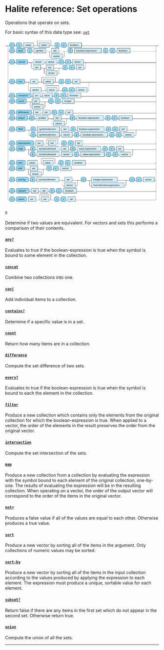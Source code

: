<!---
  This markdown file was generated. Do not edit.
  -->

# Halite reference: Set operations

Operations that operate on sets.

For basic syntax of this data type see: [`set`](halite-basic-syntax-reference.md#set)

!["set-op"](./halite-bnf-diagrams/set-op.svg)

#### [`=`](halite-full-reference.md#_E)

Determine if two values are equivalent. For vectors and sets this performs a comparison of their contents.

#### [`any?`](halite-full-reference.md#any_Q)

Evaluates to true if the boolean-expression is true when the symbol is bound to some element in the collection.

#### [`concat`](halite-full-reference.md#concat)

Combine two collections into one.

#### [`conj`](halite-full-reference.md#conj)

Add individual items to a collection.

#### [`contains?`](halite-full-reference.md#contains_Q)

Determine if a specific value is in a set.

#### [`count`](halite-full-reference.md#count)

Return how many items are in a collection.

#### [`difference`](halite-full-reference.md#difference)

Compute the set difference of two sets.

#### [`every?`](halite-full-reference.md#every_Q)

Evaluates to true if the boolean-expression is true when the symbol is bound to each the element in the collection.

#### [`filter`](halite-full-reference.md#filter)

Produce a new collection which contains only the elements from the original collection for which the boolean-expression is true. When applied to a vector, the order of the elements in the result preserves the order from the original vector.

#### [`intersection`](halite-full-reference.md#intersection)

Compute the set intersection of the sets.

#### [`map`](halite-full-reference.md#map)

Produce a new collection from a collection by evaluating the expression with the symbol bound to each element of the original collection, one-by-one. The results of evaluating the expression will be in the resulting collection. When operating on a vector, the order of the output vector will correspond to the order of the items in the original vector.

#### [`not=`](halite-full-reference.md#not_E)

Produces a false value if all of the values are equal to each other. Otherwise produces a true value.

#### [`sort`](halite-full-reference.md#sort)

Produce a new vector by sorting all of the items in the argument. Only collections of numeric values may be sorted.

#### [`sort-by`](halite-full-reference.md#sort-by)

Produce a new vector by sorting all of the items in the input collection according to the values produced by applying the expression to each element. The expression must produce a unique, sortable value for each element.

#### [`subset?`](halite-full-reference.md#subset_Q)

Return false if there are any items in the first set which do not appear in the second set. Otherwise return true.

#### [`union`](halite-full-reference.md#union)

Compute the union of all the sets.

---
